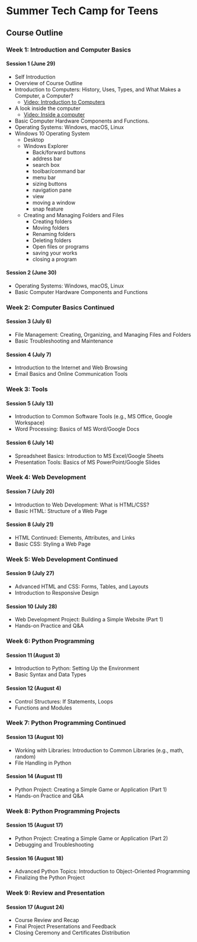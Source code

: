 # Summer Tech Camp for Teens

## Course Outline

### Week 1: Introduction and Computer Basics
#### Session 1 (June 29)
- Self Introduction 
- Overview of Course Outline
- Introduction to Computers: History, Uses, Types, and What Makes a Computer, a Computer?
  - [Video: Introduction to Computers](https://www.youtube.com/watch?v=xfKn5OjHLqQ&t=294s&ab_channel=KhanAcademyPartners)
- A look inside the computer
  - [Video: Inside a computer](https://www.youtube.com/watch?v=HB4I2CgkcCo&ab_channel=LearnFree)
- Basic Computer Hardware Components and Functions. 
- Operating Systems: Windows, macOS, Linux
- Windows 10 Operating System
  - Desktop 
  - Windows Explorer
    - Back/forward buttons
    - address bar
    - search box
    - toolbar/command bar
    - menu bar
    - sizing buttons
    - navigation pane
    - view
    - moving a window
    - snap feature
  - Creating and Managing Folders and Files
    - Creating folders
    - Moving folders
    - Renaming folders
    - Deleting folders
    - Open files or programs
    - saving your works
    - closing a program

#### Session 2 (June 30)
- Operating Systems: Windows, macOS, Linux
- Basic Computer Hardware Components and Functions

### Week 2: Computer Basics Continued
#### Session 3 (July 6)
- File Management: Creating, Organizing, and Managing Files and Folders
- Basic Troubleshooting and Maintenance

#### Session 4 (July 7)
- Introduction to the Internet and Web Browsing
- Email Basics and Online Communication Tools

### Week 3: Tools
#### Session 5 (July 13)
- Introduction to Common Software Tools (e.g., MS Office, Google Workspace)
- Word Processing: Basics of MS Word/Google Docs

#### Session 6 (July 14)
- Spreadsheet Basics: Introduction to MS Excel/Google Sheets
- Presentation Tools: Basics of MS PowerPoint/Google Slides

### Week 4: Web Development
#### Session 7 (July 20)
- Introduction to Web Development: What is HTML/CSS?
- Basic HTML: Structure of a Web Page

#### Session 8 (July 21)
- HTML Continued: Elements, Attributes, and Links
- Basic CSS: Styling a Web Page

### Week 5: Web Development Continued
#### Session 9 (July 27)
- Advanced HTML and CSS: Forms, Tables, and Layouts
- Introduction to Responsive Design

#### Session 10 (July 28)
- Web Development Project: Building a Simple Website (Part 1)
- Hands-on Practice and Q&A

### Week 6: Python Programming
#### Session 11 (August 3)
- Introduction to Python: Setting Up the Environment
- Basic Syntax and Data Types

#### Session 12 (August 4)
- Control Structures: If Statements, Loops
- Functions and Modules

### Week 7: Python Programming Continued
#### Session 13 (August 10)
- Working with Libraries: Introduction to Common Libraries (e.g., math, random)
- File Handling in Python

#### Session 14 (August 11)
- Python Project: Creating a Simple Game or Application (Part 1)
- Hands-on Practice and Q&A

### Week 8: Python Programming Projects
#### Session 15 (August 17)
- Python Project: Creating a Simple Game or Application (Part 2)
- Debugging and Troubleshooting

#### Session 16 (August 18)
- Advanced Python Topics: Introduction to Object-Oriented Programming
- Finalizing the Python Project

### Week 9: Review and Presentation
#### Session 17 (August 24)
- Course Review and Recap
- Final Project Presentations and Feedback
- Closing Ceremony and Certificates Distribution
